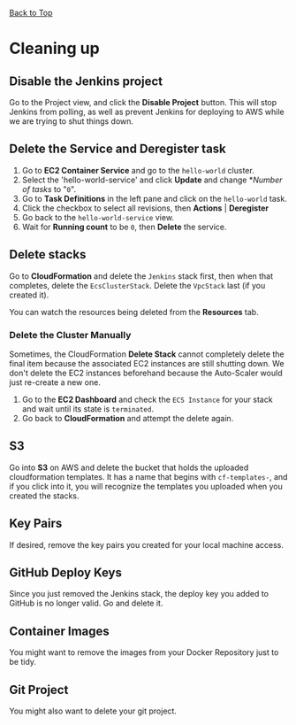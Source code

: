 [Back to Top](../README.md)

# Cleaning up

## Disable the Jenkins project
Go to the Project view, and click the **Disable Project** button. This will stop Jenkins from polling, as well as prevent
Jenkins for deploying to AWS while we are trying to shut things down.

## Delete the Service and Deregister task

1. Go to **EC2 Container Service** and go to the `hello-world` cluster.
1. Select the 'hello-world-service' and click **Update** and change **Number of tasks* to "`0`".
1. Go to **Task Definitions** in the left pane and click on the `hello-world` task.
1. Click the checkbox to select all revisions, then **Actions** | **Deregister**
1. Go back to the `hello-world-service` view.
1. Wait for **Running count** to be `0`, then **Delete** the service.

## Delete stacks
Go to **CloudFormation** and delete the `Jenkins` stack first, then when that completes, delete the `EcsClusterStack`.
Delete the `VpcStack` last (if you created it).

You can watch the resources being deleted from the **Resources** tab.

### Delete the Cluster Manually
Sometimes, the CloudFormation **Delete Stack** cannot completely delete the final item because the associated EC2 instances are still shutting down. 
We don't delete the EC2 instances beforehand because the Auto-Scaler would just re-create a new one.

1. Go to the **EC2 Dashboard** and check the `ECS Instance` for your stack and wait until its state is `terminated`.
1. Go back to **CloudFormation** and attempt the delete again.

## S3
Go into **S3** on AWS and delete the bucket that holds the uploaded cloudformation templates. 
It has a name that begins with `cf-templates-`, and if you click into it, you will recognize the templates you uploaded
when you created the stacks. 

## Key Pairs
If desired, remove the key pairs you created for your local machine access.

## GitHub Deploy Keys
Since you just removed the Jenkins stack, the deploy key you added to GitHub is no longer valid. Go and delete it.

## Container Images
You might want to remove the images from your Docker Repository just to be tidy.

## Git Project
You might also want to delete your git project.